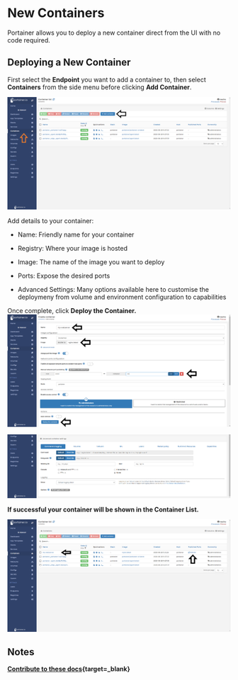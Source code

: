 # New Containers

Portainer allows you to deploy a new container direct from the UI with no code required. 

## Deploying a New Container


First select the <b>Endpoint</b> you want to add a container to, then select <b>Containers</b> from the side menu before clicking <b>Add Container</b>.

![container](assets/create_1.png)

Add details to your container:

* Name: Friendly name for your container

* Registry: Where your image is hosted

* Image: The name of the image you want to deploy

* Ports: Expose the desired ports

* Advanced Settings: Many options available here to customise the deploymeny from volume and environment configuration to capabilities

Once complete, click <b>Deploy the Container<b/>. 
![container](assets/create_2.png)

![container](assets/create_3.png)


If successful your container will be shown in the Container List. 

![contaier](assets/create_4.png)

## Notes

[Contribute to these docs](https://github.com/portainer/portainer-docs/blob/master/contributing.md){target=_blank}